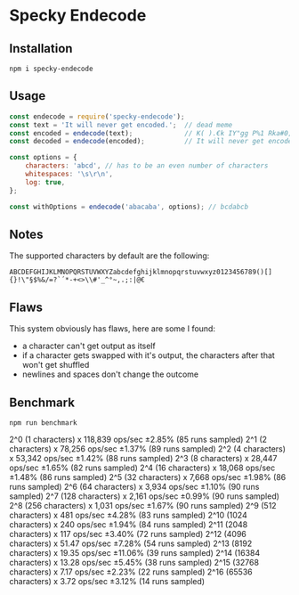 # Specky Endecode

## Installation
```
npm i specky-endecode
```

## Usage
```js
const endecode = require('specky-endecode');
const text = 'It will never get encoded.';  // dead meme
const encoded = endecode(text);             // K( ).€k IY"gg P%1 Rka#0;-T
const decoded = endecode(encoded);          // It will never get encoded.

const options = {
    characters: 'abcd', // has to be an even number of characters
    whitespaces: '\s\r\n',
    log: true,
};

const withOptions = endecode('abacaba', options); // bcdabcb
```

## Notes

The supported characters by default are the following:
```
ABCDEFGHIJKLMNOPQRSTUVWXYZabcdefghijklmnopqrstuvwxyz0123456789()[]{}!\"§$%&/=?`´*-+<>\\#'_^°~,.;:|@€
```

## Flaws

This system obviously has flaws, here are some I found:
- a character can't get output as itself
- if a character gets swapped with it's output, the characters after that won't get shuffled
- newlines and spaces don't change the outcome

## Benchmark

```
npm run benchmark
```

2^0 (1 characters) x 118,839 ops/sec ±2.85% (85 runs sampled)
2^1 (2 characters) x 78,256 ops/sec ±1.37% (89 runs sampled)
2^2 (4 characters) x 53,342 ops/sec ±1.42% (88 runs sampled)
2^3 (8 characters) x 28,447 ops/sec ±1.65% (82 runs sampled)
2^4 (16 characters) x 18,068 ops/sec ±1.48% (86 runs sampled)
2^5 (32 characters) x 7,668 ops/sec ±1.98% (86 runs sampled)
2^6 (64 characters) x 3,934 ops/sec ±1.10% (90 runs sampled)
2^7 (128 characters) x 2,161 ops/sec ±0.99% (90 runs sampled)
2^8 (256 characters) x 1,031 ops/sec ±1.67% (90 runs sampled)
2^9 (512 characters) x 481 ops/sec ±4.28% (83 runs sampled)
2^10 (1024 characters) x 240 ops/sec ±1.94% (84 runs sampled)
2^11 (2048 characters) x 117 ops/sec ±3.40% (72 runs sampled)
2^12 (4096 characters) x 51.47 ops/sec ±7.28% (54 runs sampled)
2^13 (8192 characters) x 19.35 ops/sec ±11.06% (39 runs sampled)
2^14 (16384 characters) x 13.28 ops/sec ±5.45% (38 runs sampled)
2^15 (32768 characters) x 7.17 ops/sec ±2.23% (22 runs sampled)
2^16 (65536 characters) x 3.72 ops/sec ±3.12% (14 runs sampled)

